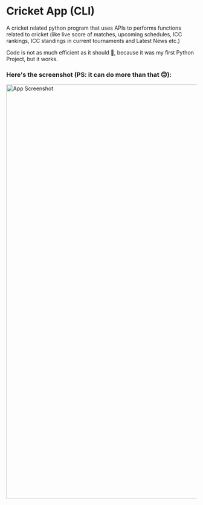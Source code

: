 # Cricket App (CLI)

A cricket related python program that uses APIs to performs functions
related to cricket (like live score of matches, upcoming schedules,
ICC rankings, ICC standings in current tournaments and Latest News etc.)

Code is not as much efficient as it should 🥺, because it was my first Python Project, but it works.

### Here's the screenshot (PS: it can do more than that 🙃):

<img width="1094" alt="App Screenshot" src="https://user-images.githubusercontent.com/91587113/191537889-851009db-d91b-429a-bcfc-74e68a1deae3.png">

